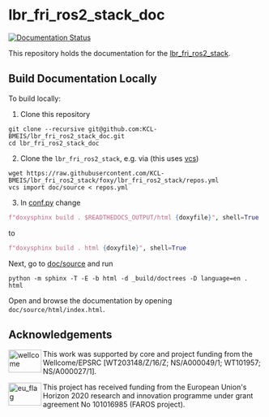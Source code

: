 # lbr_fri_ros2_stack_doc
[![Documentation Status](https://readthedocs.org/projects/lbr-fri-ros2-stack-doc/badge/?version=foxy)](https://lbr-fri-ros2-stack-doc.readthedocs.io/en/foxy/?badge=foxy)

This repository holds the documentation for the [lbr_fri_ros2_stack](https://github.com/KCL-BMEIS/lbr_fri_ros2_stack).

## Build Documentation Locally
To build locally:
1. Clone this repository

```shell
git clone --recursive git@github.com:KCL-BMEIS/lbr_fri_ros2_stack_doc.git
cd lbr_fri_ros2_stack_doc
```

2. Clone the `lbr_fri_ros2_stack`, e.g. via (this uses [vcs](https://github.com/dirk-thomas/vcstool#how-to-install-vcstool))

```shell
wget https://raw.githubusercontent.com/KCL-BMEIS/lbr_fri_ros2_stack/foxy/lbr_fri_ros2_stack/repos.yml
vcs import doc/source < repos.yml
```

3. In [conf.py](doc/source/conf.py) change

```python
f"doxysphinx build . $READTHEDOCS_OUTPUT/html {doxyfile}", shell=True
```

to 

```python
f"doxysphinx build . html {doxyfile}", shell=True
```

Next, go to [doc/source](doc/source/) and run

```shell
python -m sphinx -T -E -b html -d _build/doctrees -D language=en . html
```

Open and browse the documentation by opening `doc/source/html/index.html`. 

## Acknowledgements
<img src="https://www.kcl.ac.uk/newimages/Wellcome-EPSRC-Centre-medical-engineering-logo.xa827df3f.JPG?f=webp" alt="wellcome" height="45" width="65" align="left">

This work was supported by core and project funding from the Wellcome/EPSRC [WT203148/Z/16/Z; NS/A000049/1; WT101957; NS/A000027/1]. 

<img src="https://upload.wikimedia.org/wikipedia/commons/thumb/b/b7/Flag_of_Europe.svg/1920px-Flag_of_Europe.svg.png" alt="eu_flag" height="45" width="65" align="left" >

This project has received funding from the European Union's Horizon 2020 research and innovation programme under grant agreement No 101016985 (FAROS project).
